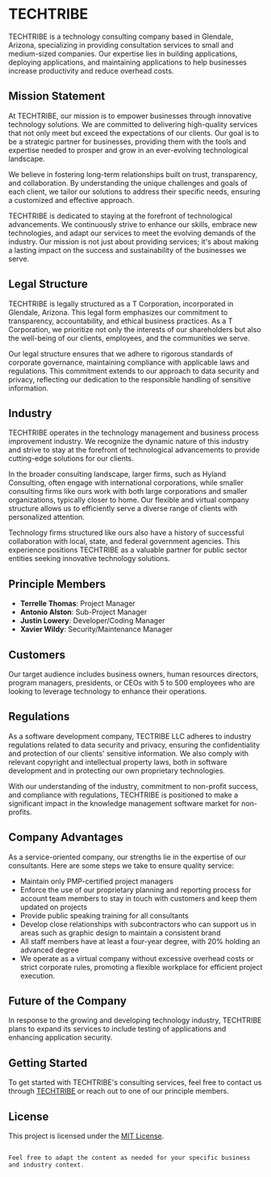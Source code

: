 # TECHTRIBE

TECHTRIBE is a technology consulting company based in Glendale, Arizona, specializing in providing consultation services to small and medium-sized companies. Our expertise lies in building applications, deploying applications, and maintaining applications to help businesses increase productivity and reduce overhead costs.

## Mission Statement

At TECHTRIBE, our mission is to empower businesses through innovative technology solutions. We are committed to delivering high-quality services that not only meet but exceed the expectations of our clients. Our goal is to be a strategic partner for businesses, providing them with the tools and expertise needed to prosper and grow in an ever-evolving technological landscape.

We believe in fostering long-term relationships built on trust, transparency, and collaboration. By understanding the unique challenges and goals of each client, we tailor our solutions to address their specific needs, ensuring a customized and effective approach.

TECHTRIBE is dedicated to staying at the forefront of technological advancements. We continuously strive to enhance our skills, embrace new technologies, and adapt our services to meet the evolving demands of the industry. Our mission is not just about providing services; it's about making a lasting impact on the success and sustainability of the businesses we serve.

## Legal Structure

TECHTRIBE is legally structured as a T Corporation, incorporated in Glendale, Arizona. This legal form emphasizes our commitment to transparency, accountability, and ethical business practices. As a T Corporation, we prioritize not only the interests of our shareholders but also the well-being of our clients, employees, and the communities we serve.

Our legal structure ensures that we adhere to rigorous standards of corporate governance, maintaining compliance with applicable laws and regulations. This commitment extends to our approach to data security and privacy, reflecting our dedication to the responsible handling of sensitive information.

## Industry

TECHTRIBE operates in the technology management and business process improvement industry. We recognize the dynamic nature of this industry and strive to stay at the forefront of technological advancements to provide cutting-edge solutions for our clients.

In the broader consulting landscape, larger firms, such as Hyland Consulting, often engage with international corporations, while smaller consulting firms like ours work with both large corporations and smaller organizations, typically closer to home. Our flexible and virtual company structure allows us to efficiently serve a diverse range of clients with personalized attention.

Technology firms structured like ours also have a history of successful collaboration with local, state, and federal government agencies. This experience positions TECHTRIBE as a valuable partner for public sector entities seeking innovative technology solutions.

## Principle Members

- **Terrelle Thomas**: Project Manager
- **Antonio Alston**: Sub-Project Manager
- **Justin Lowery**: Developer/Coding Manager
- **Xavier Wildy**: Security/Maintenance Manager

## Customers

Our target audience includes business owners, human resources directors, program managers, presidents, or CEOs with 5 to 500 employees who are looking to leverage technology to enhance their operations.

## Regulations

As a software development company, TECTRIBE LLC adheres to industry regulations related to data security and privacy, ensuring the confidentiality and protection of our clients' sensitive information. We also comply with relevant copyright and intellectual property laws, both in software development and in protecting our own proprietary technologies.

With our understanding of the industry, commitment to non-profit success, and compliance with regulations, TECHTRIBE is positioned to make a significant impact in the knowledge management software market for non-profits.

## Company Advantages

As a service-oriented company, our strengths lie in the expertise of our consultants. Here are some steps we take to ensure quality service:

- Maintain only PMP-certified project managers
- Enforce the use of our proprietary planning and reporting process for account team members to stay in touch with customers and keep them updated on projects
- Provide public speaking training for all consultants
- Develop close relationships with subcontractors who can support us in areas such as graphic design to maintain a consistent brand
- All staff members have at least a four-year degree, with 20% holding an advanced degree
- We operate as a virtual company without excessive overhead costs or strict corporate rules, promoting a flexible workplace for efficient project execution.

## Future of the Company

In response to the growing and developing technology industry, TECHTRIBE plans to expand its services to include testing of applications and enhancing application security.

## Getting Started

To get started with TECHTRIBE's consulting services, feel free to contact us through [TECHTRIBE](https://www.techtribeconsulting.com) or reach out to one of our principle members.

## License

This project is licensed under the [MIT License](LICENSE).
```

Feel free to adapt the content as needed for your specific business and industry context.
